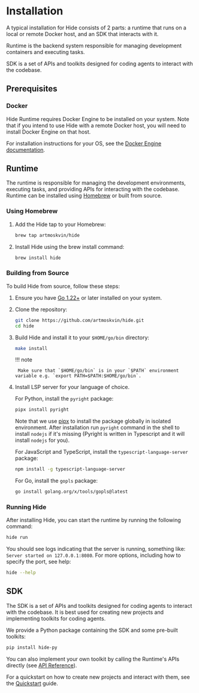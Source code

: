 # Installation

A typical installation for Hide consists of 2 parts: a runtime that runs on a local or remote Docker host, and an SDK that interacts with it.

Runtime is the backend system responsible for managing development containers and executing tasks.

SDK is a set of APIs and toolkits designed for coding agents to interact with the codebase.

## Prerequisites

### Docker

Hide Runtime requires Docker Engine to be installed on your system. Note that if you intend to use Hide with a remote Docker host, you will need to install Docker Engine on that host.

For installation instructions for your OS, see the [Docker Engine documentation](https://docs.docker.com/engine/install/).

## Runtime

The runtime is responsible for managing the development environments, executing tasks, and providing APIs for interacting with the codebase. Runtime can be installed using [Homebrew](https://brew.sh/) or built from source.

### Using Homebrew

1. Add the Hide tap to your Homebrew:

    ```bash
    brew tap artmoskvin/hide
    ```

2. Install Hide using the brew install command:

    ```bash
    brew install hide
    ```

### Building from Source

To build Hide from source, follow these steps:

1. Ensure you have [Go 1.22+](https://go.dev/) or later installed on your system.
2. Clone the repository:

    ```bash
    git clone https://github.com/artmoskvin/hide.git
    cd hide
    ```

3. Build Hide and install it to your `$HOME/go/bin` directory:

    ```bash
    make install
    ```

    !!! note

        Make sure that `$HOME/go/bin` is in your `$PATH` environment variable e.g. `export PATH=$PATH:$HOME/go/bin`.


4. Install LSP server for your language of choice.

    For Python, install the `pyright` package:

    ```bash
    pipx install pyright
    ```

    Note that we use [pipx](https://pipx.pypa.io/stable/) to install the package globally in isolated environment. After installation run `pyright` command in the shell to install `nodejs` if it's missing (Pyright is written in Typescript and it will install `nodejs` for you). 

    For JavaScript and TypeScript, install the `typescript-language-server` package:

    ```bash
    npm install -g typescript-language-server
    ```

    For Go, install the `gopls` package:

    ```bash
    go install golang.org/x/tools/gopls@latest
    ```

### Running Hide

After installing Hide, you can start the runtime by running the following command:

```bash
hide run
```
You should see logs indicating that the server is running, something like: `Server started on 127.0.0.1:8080`. For more options, including how to specify the port, see help:

```bash
hide --help
```

## SDK

The SDK is a set of APIs and toolkits designed for coding agents to interact with the codebase. It is best used for creating new projects and implementing toolkits for coding agents.

We provide a Python package containing the SDK and some pre-built toolkits:

```bash
pip install hide-py
```

You can also implement your own toolkit by calling the Runtime's APIs directly (see [API Reference](api.md)).

For a quickstart on how to create new projects and interact with them, see the [Quickstart](quickstart.md) guide.

